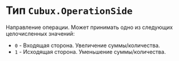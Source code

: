 Тип `Cubux.OperationSide`
=========================

Направление операции. Может принимать одно из следующих целочисленных значений:

*   `0` - Входящая сторона. Увеличение суммы/количества.
*   `1` - Исходящая сторона. Уменьшение суммы/количества.

